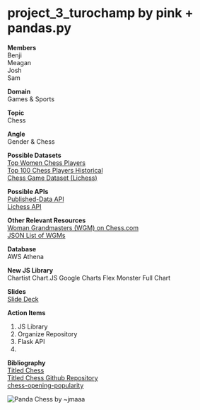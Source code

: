 # project_3_turochamp by pink + pandas.py

<b>Members</b></br> 
Benji</br>
Meagan</br>
Josh</br>
Sam</br>

<b>Domain</b></br> 
Games & Sports

<b>Topic</b></br> 
Chess

<b>Angle</b></br> 
Gender & Chess

<b>Possible Datasets</b></br> 
<a href="https://www.kaggle.com/vikasojha98/top-women-chess-players">Top Women Chess Players</a></br>
<a href="https://www.kaggle.com/odartey/top-chess-players">Top 100 Chess Players Historical</a></br>
<a href="https://www.kaggle.com/datasnaek/chess">Chess Game Dataset (Lichess)</a></br>

<b>Possible APIs</b></br> 
<a href="https://www.chess.com/news/view/published-data-api">Published-Data API</a></br>
<a href="https://lichess.org/api">Lichess API</a></br>

<b>Other Relevant Resources</b></br> 
<a href="https://www.chess.com/members/titled-players/woman-grandmasters?&page=1">Woman Grandmasters (WGM) on Chess.com</a></br>
<a href="https://api.chess.com/pub/titled/WGM">JSON List of WGMs</a></br>

<b>Database</b></br> 
AWS Athena

<b>New JS Library</b></br>
Chartist
Chart.JS
Google Charts
Flex Monster
Full Chart 

<b>Slides</b></br>
<a href="https://docs.google.com/presentation/d/1-GgaypWJtLD9YS8pDuaeQwrsGmZznVuhTCam62pIR6Q/edit?usp=sharing">Slide Deck</a></br>

<b>Action Items</b></br>
1. JS Library 
2. Organize Repository 
3. Flask API 
4. 

<b>Bibliography</b></br>
<a href="https://www.titledopens.com/">Titled Chess</a></br>
<a href="https://github.com/gsfleur/titledopens">Titled Chess Github Repository</a></br>
<a href=https://github.com/StevenAdema/chess-opening-popularity>chess-opening-popularity</a></br>

<img src="https://64.media.tumblr.com/f8e0a9a5b5a0f2fd5538d5a7bba1273f/tumblr_mqbflxsjRg1rn2sy0o1_500.gifv" alt="Panda Chess
by ~jmaaa">

